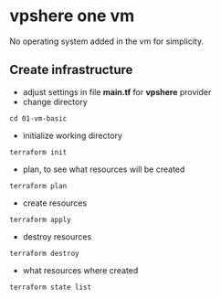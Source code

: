 # vpshere one vm
No operating system added in the vm for simplicity.

## Create infrastructure
- adjust settings in file __main.tf__ for __vpshere__ provider
- change directory
```
cd 01-vm-basic
```

- initialize working directory
```
terraform init
```
- plan, to see what resources will be created
```
terraform plan
```

- create resources
```
terraform apply
```

- destroy resources
```
terraform destroy
```

- what resources where created
```
terraform state list
```